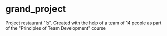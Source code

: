 # grand_project
Project restaurant "Ъ". Created with the help of a team of 14 people as part of the "Principles of Team Development" course
